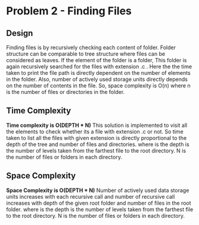 # Problem 2 - Finding Files
## Design
Finding files is by recursively checking each content of folder. Folder structure can be comparable to tree structure where files can be considered as leaves.
If the element of the folder is a folder, This folder is again recursively searched for the files with extension .c . Here the the time taken to print the file path is directly dependent on the number of elements in the folder.
Also, number of actively used storage units directly depends on the number of contents in the file. So, space complexity is O(n) where n is the number of files or directories in the folder.
## Time Complexity
**Time complexity is O(DEPTH  *  N)** 
This solution is implemented to visit all the elements to check whether its a file with extension .c or not. So time taken to list all the files with given extension is directly proportional to the depth of the tree and number of files and directories.
where is the depth is the number of levels taken from the farthest file to the root directory.
N is the number of files or folders in each directory.
## Space Complexity
**Space Complexity is O(DEPTH * N)**
Number of actively used data storage units increases with each recursive call and number of recursive call increases with depth of the given root folder and number of files in the root folder. 
where is the depth is the number of levels taken from the farthest file to the root directory.
N is the number of files or folders in each directory.

 